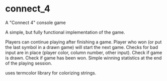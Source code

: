 # connect_4
A "Connect 4" console game

A simple, but fully functional implementation of the game.

Players can continue playing after finishing a game.
Player who won (or put the last symbol in a drawn game) will start the next game.
Checks for bad input are in place (player color, column number, other input).
Check if game is drawn.
Check if game has been won.
Simple winning statistics at the end of the playing session.

uses termcolor library for colorizing strings.

